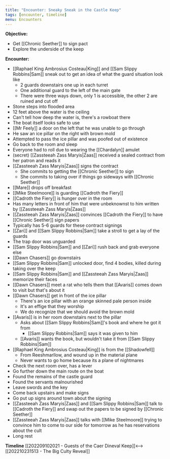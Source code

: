 ```yaml
---
title: "Encounter: Sneaky Sneak in the Castle Keep"
tags: [encounter, timeline]
menu: Encounters
---
```


**Objective:** 
- Get [[Chronic Seether]] to sign pact
- Explore the underside of the keep

**Encounter:**
- [[Raphael King Ambrosius Costeau|King]] and [[Sam Slippy Robbins|Sam]] sneak out to get an idea of what the guard situation look like
	- 2 guards downstairs one up in each turret
	- One additional guard to the left of the main gate
	- There were three ways down, only 1 is accessible, the other 2 are ruined and cut off
- Stone steps into flooded area
- 12 feet above the water is the ceiling
- Can't tell how deep the water is, there's a rowboat there
- The boat itself looks safe to use
- [[Mr Feely]] a door on the left that he was unable to go through
- He saw an ice pillar on the right with brown mold
- Attempted to pass the ice pillar and was poofed out of existence
- Go back to the room and sleep
- Everyone had to roll due to wearing the [[Chardalyn]] amulet
- (secret) [[Zassteeah Zass Maryis|Zaas]] received a sealed contract from her patron and reads it
- [[Zassteeah Zass Maryis|Zaas]] signs the contract
	- She commits to getting the [[Chronic Seether]] to sign
	- She commits to taking over if things go sideways with [[Chronic Seether]]
- [[Mare]] drops off breakfast
- [[Mike Steelmoore]] is guarding [[Cadroth the Fiery]]
- [[Cadroth the Fiery]] is hunger over in the room
- Has many letters in front of him that were unbeknownst to him written by [[Zassteeah Zass Maryis|Zaas]]
- [[Zassteeah Zass Maryis|Zaas]] convinces [[Cadroth the Fiery]] to have [[Chronic Seether]] sign papers
- Typically has 5-6 guards for these contract signings
- [[Zari]] and [[Sam Slippy Robbins|Sam]] take a stroll to get a lay of the guards
- The trap door was unguarded
- [[Sam Slippy Robbins|Sam]] and [[Zari]] rush back and grab everyone else
- [[Dawn Chasers]] go downstairs
- [[Sam Slippy Robbins|Sam]] unlocked door, find 4 bodies, killed during taking over the keep
- [[Sam Slippy Robbins|Sam]] and [[Zassteeah Zass Maryis|Zaas]] memorize their faces
- [[Dawn Chasers]] meet a rat who tells them that [[Avaris]] comes down to visit but that's about it
- [[Dawn Chasers]] get in front of the ice pillar
	- There's an ice pillar with an orange skinned pale person inside
	- It's an effige that they worship
	- We do recognize that we should avoid the brown mold
- [[Avaris]] is in her room downstairs next to the pillar
	- Asks about [[Sam Slippy Robbins|Sam]]'s book and where he got it from
		- [[Sam Slippy Robbins|Sam]] says it was given to him
	- [[Avaris]] wants the book, but wouldn't take it from [[Sam Slippy Robbins|Sam]]
- [[Raphael King Ambrosius Costeau|King]] is from the [[Shadowfell]]
	- From Reeshmarllow, and wound up in the material plane
	- Never wants to go home because its a plane of nightmares
- Check the next room over, has a lever
- Go further down the main route on the boat
- Found the remains of the castle guard
- Found the servants malnourished
- Leave swords and the key
- Come back upstairs and make signs
- Go put up signs around town about the signing
- [[Zassteeah Zass Maryis|Zaas]] and [[Sam Slippy Robbins|Sam]] talk to [[Cadroth the Fiery]] and swap out the papers to be signed by [[Chronic Seether]]
- [[Zassteeah Zass Maryis|Zaas]] talks with [[Mike Steelmoore]] trying to convince him to come to our side for tomorrow as he has reservations about the cult
- Long rest



**Timeline**
 [[202209102021 - Guests of the Caer Dineval Keep]]<--> [[202210231513 - The Big Culty Reveal]]